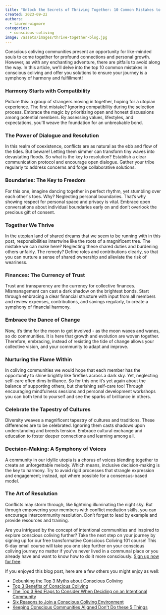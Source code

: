 ```yaml
---
title: "Unlock the Secrets of Thriving Together: 10 Common Mistakes to Avoid in Conscious Coliving"
created: 2023-09-22
authors:
  - lauren-wigmore
categories:
  - conscious-coliving
image: /assets/images/thrive-together-blog.jpg
---
```

Conscious coliving communities present an opportunity for like-minded souls to come together for profound connections and personal growth. However, as with any enchanting adventure, there are pitfalls to avoid along the way. In this article, we'll delve into the top 10 common mistakes in conscious coliving and offer you solutions to ensure your journey is a symphony of harmony and fulfillment!
### Harmony Starts with Compatibility
Picture this: a group of strangers moving in together, hoping for a utopian experience. The first mistake? Ignoring compatibility during the selection process. Embrace the magic by prioritizing open and honest discussions among potential members. By assessing values, lifestyles, and expectations, you'll weave the foundation for an unbreakable bond.

### The Power of Dialogue and Resolution
In this realm of coexistence, conflicts are as natural as the ebb and flow of the tides. But beware! Letting them simmer can transform tiny waves into devastating floods. So what is the key to resolution? Establish a clear communication protocol and encourage open dialogue. Gather your tribe regularly to address concerns and forge collaborative solutions. 

### Boundaries: The Key to Freedom
For this one, imagine dancing together in perfect rhythm, yet stumbling over each other's toes. Why? Neglecting personal boundaries. That’s why showing respect for personal space and privacy is vital. Embrace open conversations about individual boundaries early on and don’t overlook the precious gift of consent.

### Together We Thrive
In the utopian land of shared dreams that we seem to be running with in this post, responsibilities intertwine like the roots of a magnificent tree. The mistake we can make here? Neglecting these shared duties and burdening others unfairly. The remedy? Define roles and contributions clearly, so that you can nurture a sense of shared ownership and alleviate the risk of weariness.

### Finances: The Currency of Trust
Trust and transparency are the currency for collective finances. Mismanagement can cast a dark shadow on the brightest bonds. Start through embracing a clear financial structure with input from all members and review expenses, contributions, and savings regularly, to create a symphony of financial harmony.

### Embrace the Dance of Change
Now, it’s time for the moon to get involved - as the moon waxes and wanes, so do communities. It is here that growth and evolution are woven together. Therefore, embracing, instead of resisting the tide of change allows your collective vision, and your community to adapt and improve.

### Nurturing the Flame Within
In coliving communities we would hope that each member has the opportunity to shine brightly like fireflies across a dark sky. Yet, neglecting self-care often dims brilliance. So for this one it’s yet again about the balance of supporting others, but cherishing self-care too! Through encouraging mindfulness sessions and personal development workshops you can both tend to yourself and see the sparks of brilliance in others.

### Celebrate the Tapestry of Cultures
Diversity weaves a magnificent tapestry of cultures and traditions. These differences are to be celebrated. Ignoring them casts shadows upon understanding and breeds tension. Embrace cultural exchange and education to foster deeper connections and learning among all.

### Decision-Making: A Symphony of Voices
A community in our idyllic utopia is a chorus of voices blending together to create an unforgettable melody. Which means, inclusive decision-making is the key to harmony. Try to avoid rigid processes that strangle expression and engagement; instead, opt where possible for a consensus-based model. 

### The Art of Resolution
Conflicts may storm through, like lightning illuminating the night sky. But through empowering your members with conflict mediation skills, you can encourage intercommunity resolution. Don’t forget to lead by example and provide resources and training.

Are you intrigued by the concept of intentional communities and inspired to explore conscious coliving further? Take the next step on your journey by signing up for our free transformative Conscious Coliving 101 course! This 6-day email course will take you one step further on your conscious coliving journey no matter if you’ve never lived in a communal place or you already have and want to know how to do it more consciously. [Sign up now for free](https://lifeitself.org/conscious-coliving-course).

If you enjoyed this blog post, here are a few others you might enjoy as well:
- [Debunking the Top 3 Myths about Conscious Coliving](https://lifeitself.org/blog/2023/08/17/debunking-the-top-3-myths-about-conscious-coliving)
- [Top 3 Benefits of Conscious Coliving](https://lifeitself.org/blog/2023/08/07/top-3-benefits-of-conscious-coliving)
- [The Top 3 Red Flags to Consider When Deciding on an Intentional Community](https://lifeitself.org/blog/2023/08/23/the-top-3-red-flags-to-consider-when-deciding-on-an-intentional-community)
- [Six Reasons to Join a Conscious Coliving Environment](https://lifeitself.org/blog/2023/07/24/6-reasons-to-join-a-conscious-coliving-environment)
- [Keeping Conscious Communities Aligned Don't Do these 5 Things](https://lifeitself.org/blog/2023/09/06/keeping-conscious-communities-aligned-dont-do-these-5-things)